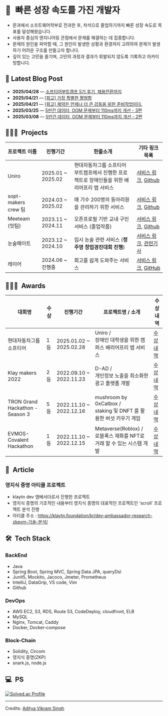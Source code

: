 <h1>🚀&nbsp; 빠른 성장 속도를 가진 개발자</h1>
 
 * 문과에서 소프트웨어학부로 전과한 후, 차석으로 졸업하기까지 빠른 성장 속도로 목표를 달성해왔습니다.
 * 사용자 중심의 엔지니어링 관점에서 문제를 해결하는 데 집중합니다.
 * 문제의 원인을 파악할 때, 그 원인이 발생한 상황과 환경까지 고려하여 문제가 발생하기 어려운 구조를 만들고자 합니다.
 * 깊이 있는 고민을 즐기며, 고민의 과정과 결과가 휘발되지 않도록 기록하고 아카이빙합니다.

<!-- BLOG-POST-START -->
## 📝 Latest Blog Post

- **2025/04/28** — [소프티어부트캠프 5기 후기, 채용전환까지](https://gamxong.tistory.com/166)
- **2025/04/21** — [[회고] 가장 특별한 평범함](https://gamxong.tistory.com/165)
- **2025/04/21** — [[회고] 제약은 언제나 더 큰 감동을 위한 준비작업이다.](https://gamxong.tistory.com/164)
- **2025/03/25** — [5만건 데이터, OOM 문제부터 110ms까지 개선 - 3편](https://gamxong.tistory.com/162)
- **2025/03/08** — [5만건 데이터, OOM 문제부터 110ms까지 개선 - 2편](https://gamxong.tistory.com/161)

<!-- BLOG-POST-END -->
 
 ## 👨🏻‍💻 &nbsp;Projects
 
 | 프로젝트 이름 | 진행기간       | 한줄소개             | 기타 링크 목록                   |
 |---------------|---------------|---------------------|----------------------------------|
 |  Uniro   | 2025.01 ~ 2025.02 | 현대자동차그룹 소프티어 부트캠프에서 진행한 프로젝트로 장애인들을 위한 배리어프리 맵 서비스 | [서비스 링크](https://www.uniro.site/), [Github](https://github.com/softeer5th/Team2-Getit) |
 |  sopt-makers crew 팀   | 2024.03 ~ 2025.02 | 매 기수 200명의 동아리원을 관리하기 위한 서비스 | [서비스 링크](https://playground.sopt.org/), [Github](https://github.com/sopt-makers/sopt-crew-backend) |
 | Meeteam (밋팀)   | 2023.11 ~ 2024.11  | 오픈프로필 기반 교내 구인 서비스 (졸업작품)    | [서비스 링크](https://www.meeteam.co.kr), [Github](https://github.com/MeeTeamIdle/MeeTeam_BackEnd) |
 | 논술메이트  | 2023.12 ~ 2024.10 | 입시 논술 관련 서비스 (**정주영 창업경진대회 진행**) | [서비스 링크](https://www.nonsoolmate.com/), [관련기사](https://www.mk.co.kr/news/it/11170786)   |
 | 레이어   | 2024.06 ~ 진행중 | 회고를 쉽게 도와주는 서비스 | [서비스 링크](https://www.layerapp.io/), [GitHub](https://github.com/depromeet/layer-server)    |
 
 
 ## 👨🏻‍💻 &nbsp;Awards
 
 | 대회명 |   수상     | 진행기간             | 프로젝트명 / 소개                  | 수상내역                  |
 |---------------|---------------|---------------------|----------------------------------|---------------------|
 | 현대자동차그룹 소프티어 | 1등  | 2025.01.02 ~ 2025.02.28 |  Uniro /<br>장애인 대학생을 위한 캠퍼스 배리어프리 맵 서비스  | [수상내역](https://www.notion.so/1ac796e8d5dd80e0aceeee11ee94ff4f?pvs=4) |
 | Klay makers 2022 | 2등  | 2022.09.10 ~ 2022.11.23 |  D-AD /<br>개인정보 노출을 최소화한 광고 플랫폼 개발  | [수상내역](https://medium.com/klaytn-kr/글로벌-해커톤-klaymakers22-수상자-공개-83a709903d68) |
 | TRON Grand Hackathon - Season 3 | 5등  | 2022.11.10 ~ 2022.12.16 |  mushroom by 0xCatbox /<br> staking 및 DNFT 를 활용한 버섯 키우기 게임  | [수상내역](https://cointelegraph.com/press-releases/tron-grand-hackathon-2022-season-3-winners-announced) |
 | EVMOS-Covalent Hackathon  | 1등  | 2022.11.10 ~ 2022.12.15 |  Metaverse(Roblox) /<br> 로블록스 재화를 NFT로 거래 할 수 있는 시스템 개발 | [수상 내역](https://medium.com/encode-club/evmos-covalent-onemillionwallets-hackathon-prizewinners-and-summary-22fca2302c37) |
 
 
 ## 📝 &nbsp;Article
 
 ### 영지식 증명 아티클 프로젝트
 * klaytn dev 앰배서더로서 진행한 프로젝트
 * 영지식 증명의 기초적인 내용부터 영지식 증명의 대표적인 프로젝트인 ‘scroll’ 프로젝트 분석 진행
 * 아티클 주소 : https://klaytn.foundation/kr/dev-ambassador-research-zkevm-기술-분석/
 
 ## 🛠 &nbsp;Tech Stack
 ### BackEnd
 * Java
 * Spring Boot, Spring MVC, Spring Data JPA, queryDsl
 * Junit5, Mockito, Jacoco, Jmeter, Prometheus
 * IntelliJ, DataGrip, VS code, Vim
 * Github
 
 ### DevOps
 * AWS EC2, S3, RDS, Route 53, CodeDeploy, cloudfront, ELB
 * MySQL
 * Nginx, Tomcat, Caddy
 * Docker, Docker-compose
 
 ### Block-Chain
 * Solidity, Circom
 * 영지식 증명(ZKP)
 * snark.js, node.js
 
 ## 💻 &nbsp;PS
 [![Solved.ac Profile](http://mazassumnida.wtf/api/v2/generate_badge?boj=mikekks)](https://solved.ac/mikekks/)
 
 
 -----
 Credits: [Aditya Vikram Singh](https://github.com/AVS1508)
